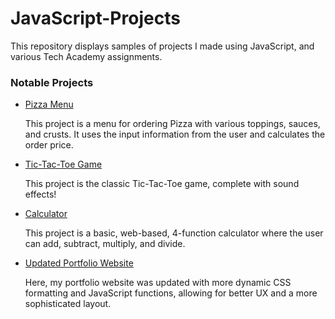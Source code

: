 # JavaScript-Projects
This repository displays samples of projects I made using JavaScript, and various Tech Academy assignments.

<h3>Notable Projects</h3>
  <ul>
    <li><a href="https://github.com/zeeebs/JavaScript-Projects/tree/main/Pizza%20Menu" target="_blank">Pizza Menu</a></li>
    <p>This project is a menu for ordering Pizza with various toppings, sauces, and crusts. It uses the input information from the user and calculates the order price.
</p>
    <li><a href="https://github.com/zeeebs/JavaScript-Projects/tree/main/TicTacToe" target="_blank">Tic-Tac-Toe Game</a></li>
    <p>This project is the classic Tic-Tac-Toe game, complete with sound effects!</p>
    <li><a href="https://github.com/zeeebs/JavaScript-Projects/tree/main/Calculator" target="_blank">Calculator</a></li>
    <p>This project is a basic, web-based, 4-function calculator where the user can add, subtract, multiply, and divide.</p>
    <li><a href="https://github.com/zeeebs/JavaScript-Projects/tree/main/Final%20Assignment%20-%20portfolio%20website%20upgrade" target="_blank">Updated Portfolio    Website</a></li>
    <p>Here, my portfolio website was updated with more dynamic CSS formatting and JavaScript functions, allowing for better UX and a more sophisticated layout.
</p>
  </ul>

